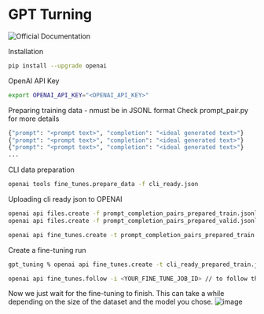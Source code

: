 # GPT Turning

![Official Documentation](https://platform.openai.com/docs/guides/fine-tuning)

Installation

```sh
pip install --upgrade openai
```

OpenAI API Key

```sh
export OPENAI_API_KEY="<OPENAI_API_KEY>"
```

Preparing training data - nmust be in JSONL format
Check prompt_pair.py for more details

```sh
{"prompt": "<prompt text>", "completion": "<ideal generated text>"}
{"prompt": "<prompt text>", "completion": "<ideal generated text>"}
{"prompt": "<prompt text>", "completion": "<ideal generated text>"}
...
```

CLI data preparation

```sh  
openai tools fine_tunes.prepare_data -f cli_ready.json
```

Uploading cli ready json to OPENAI
```sh
openai api files.create -f prompt_completion_pairs_prepared_train.jsonl -p fine-tune
openai api files.create -f prompt_completion_pairs_prepared_valid.jsonl -p fine-tune

openai api fine_tunes.create -t prompt_completion_pairs_prepared_train.json -v prompt_completion_pairs_prepared_valid.jsonl -m davinci
```

Create a fine-tuning run

```sh
gpt_tuning % openai api fine_tunes.create -t cli_ready_prepared_train.jsonl -v cli_ready_prepared_valid.jsonl -m davinci

openai api fine_tunes.follow -i <YOUR_FINE_TUNE_JOB_ID> // to follow the progress
```

Now we just wait for the fine-tuning to finish. This can take a while depending on the size of the dataset and the model you chose.
![image](https://user-images.githubusercontent.com/48280799/235599700-43be23c1-e5fb-4d89-9793-2d1e1022a677.png)
